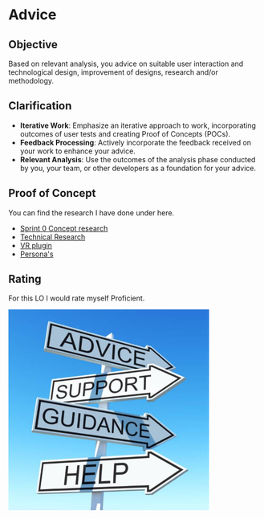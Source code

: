 # Advice

## Objective

Based on relevant analysis, you advice on suitable user interaction and technological design, improvement of designs, research and/or methodology.

## Clarification

- **Iterative Work**: Emphasize an iterative approach to work, incorporating outcomes of user tests and creating Proof of Concepts (POCs).
- **Feedback Processing**: Actively incorporate the feedback received on your work to enhance your advice.
- **Relevant Analysis**: Use the outcomes of the analysis phase conducted by you, your team, or other developers as a foundation for your advice.

## Proof of Concept

You can find the research I have done under here.

- [Sprint 0 Concept research](https://www.notion.so/Sprint-0-2f13d54732414a1b804a1bbac14945ff)
- [Technical Research](https://www.notion.so/Technical-Research-Demos-481ede4b614c4195874ad1d97018eb30)
- [VR plugin](https://www.notion.so/VR-plugin-64ed2b141c6340f99adb928486a23e0c)
- [Persona's](https://www.notion.so/Neurotypical-Persona-s-47a324f6536b46b3ad726aa859327f70)

## Rating

For this LO I would rate myself Proficient.

<img src="/documentation/img/advice-img.jpeg" alt="400" width="400"/>
